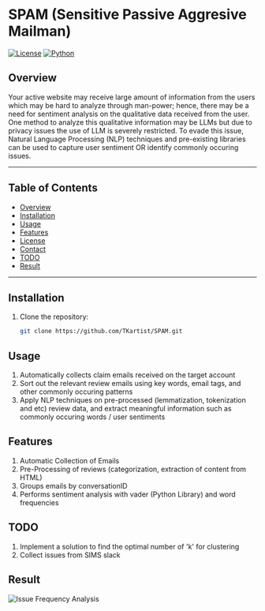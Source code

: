 # SPAM (Sensitive Passive Aggresive Mailman)

[![License](https://img.shields.io/badge/license-MIT-blue.svg)](LICENSE)
[![Python](https://img.shields.io/badge/python-3.12-blue.svg)](https://www.python.org/)

## Overview

Your active website may receive large amount of information from the users which may be hard to analyze through
man-power; hence, there may be a need for sentiment analysis on the qualitative data received from the user.
One method to analyze this qualitative information may be LLMs but due to privacy issues the use of LLM
is severely restricted. To evade this issue, Natural Language Processing (NLP) techniques and pre-existing
libraries can be used to capture user sentiment OR identify commonly occuring issues.

---

## Table of Contents

- [Overview](#overview)
- [Installation](#installation)
- [Usage](#usage)
- [Features](#features)
- [License](#license)
- [Contact](#contact)
- [TODO](#todo)
- [Result](#result)

---

## Installation

1. Clone the repository:
   ```bash
   git clone https://github.com/TKartist/SPAM.git

## Usage

1. Automatically collects claim emails received on the target account
2. Sort out the relevant review emails using key words, email tags, and other commonly occuring patterns
3. Apply NLP techniques on pre-processed (lemmatization, tokenization and etc) review data, and extract meaningful information such as commonly 
   occuring words / user sentiments

## Features
1. Automatic Collection of Emails
2. Pre-Processing of reviews (categorization, extraction of content from HTML)
3. Groups emails by conversationID
4. Performs sentiment analysis with vader (Python Library) and word frequencies


## TODO
1. Implement a solution to find the optimal number of 'k' for clustering
2. Collect issues from SIMS slack 

## Result
![Issue Frequency Analysis](./issue_frequency_analysis.png)
